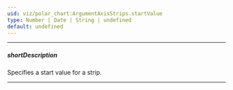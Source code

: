 ```yaml
---
uid: viz/polar_chart:ArgumentAxisStrips.startValue
type: Number | Date | String | undefined
default: undefined
---
```

---
##### shortDescription
Specifies a start value for a strip.

---
